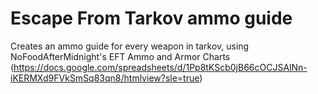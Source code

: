 # Escape From Tarkov ammo guide

Creates an ammo guide for every weapon in tarkov, using NoFoodAfterMidnight's EFT Ammo and Armor Charts (https://docs.google.com/spreadsheets/d/1Pp8tKScb0jB66cOCJSAlNn-iKERMXd9FVkSmSq83qn8/htmlview?sle=true)
